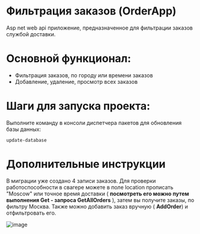 # Фильтрация заказов (OrderApp)
Asp net web api приложение, предназначенное для фильтрации заказов службой доставки. 

# Основной функционал:
* Фильтрация заказов, по городу или времени заказов 
* Добавление, удаление, просмотр всех заказов
 
# Шаги для запуска проекта:
Выполните команду в консоли диспетчера пакетов для обновления базы данных:
```
update-database
```
# Дополнительные инструкции
В миграции уже создано 4 записи заказов. Для проверки работоспособности в свагере можете в поле location прописать "Moscow" или точное время доставки ( **посмотреть его можно путем выполнения Get - запроса GetAllOrders** ), затем вы получите заказы, по фильтру Москва. Также можно добавить заказ вручную ( **AddOrder**) и отфильтровать его.

![image](https://github.com/user-attachments/assets/ec3ae91d-d8a4-427b-87b9-54964180a50d)
